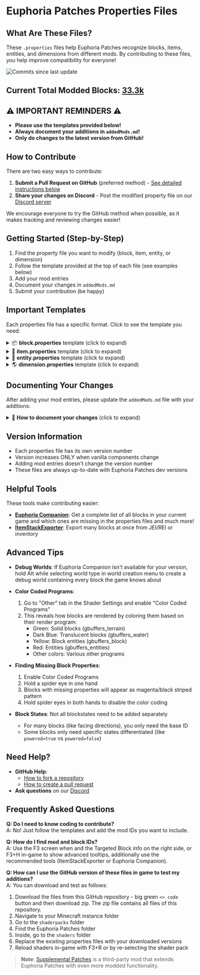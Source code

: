 # Euphoria Patches Properties Files

## What Are These Files?

These `.properties` files help Euphoria Patches recognize blocks, items, entities, and dimensions from different mods. By contributing to these files, you help improve compatibility for everyone!

<picture style="pointer-events: none;">
<img src="https://img.shields.io/github/commits-difference/EuphoriaPatches/propertiesFiles?base=release&head=main&style=for-the-badge&logo=github&logoColor=%23e661e8&label=Commits%20since%20last%20Euphoria%20Patches%20Update&labelColor=0d1117&color=magenta" alt="Commits since last update">
</picture>

## Current Total Modded Blocks: <ins>33.3k</ins>

## ⚠️ IMPORTANT REMINDERS ⚠️
- **Please use the templates provided below!**
- **Always document your additions in `addedMods.md`!**
- **Only do changes to the latest version from GitHub!**

## How to Contribute

There are two easy ways to contribute:

1. **Submit a Pull Request on GitHub** (preferred method) - [See detailed instructions below](#need-help)
2. **Share your changes on Discord** - Post the modified property file on our [Discord server](https://euphoriapatches.com/discord)

We encourage everyone to try the GitHub method when possible, as it makes tracking and reviewing changes easier!

## Getting Started (Step-by-Step)

1. Find the property file you want to modify (block, item, entity, or dimension)
2. Follow the template provided at the top of each file (see examples below)
3. Add your mod entries
4. Document your changes in `addedMods.md`
5. Submit your contribution (be happy)

## Important Templates

Each properties file has a specific format. Click to see the template you need:

<details><summary>📦 <strong>block.properties</strong> template (click to expand)</summary>
<p>

#### Template for Modded Blocks:
```properties
# Description of the block ID
block.XXXXX = vanillaId1 vanillaId2 vanillaId3 ... \
\
modName1:modId1 modName1:modId2 modName1:modId3 ... \
\
modName2:modId1 modName2:modId2 modName2:modId3 ... \
\
...
lastModInThisIDName:modId1 lastModInThisIDName:modId2 lastModInThisIDName:modId3

# Description of the Next block ID
block.YYYYY = ...
```

**Important Notes:**
- Group IDs by mods (each mod on its own line)
- Use a backslash `\` at the end of each line EXCEPT the last line of an entry
- Always add a blank line with just `\` between different mods
</p>
</details>

<details><summary>🧰 <strong>item.properties</strong> template (click to expand)</summary>
<p>

#### Template for Modded Items:
```properties
# Description of the item ID
item.XXXXX = vanillaId1 vanillaId2 vanillaId3 ... \
\
modName1:modId1 modName1:modId2 modName1:modId3 ... \
\
modName2:modId1 modName2:modId2 modName2:modId3 ... \
...
lastModInThisIDName:modId1 lastModInThisIDName:modId2 lastModInThisIDName:modId3

# Description of the Next item ID
item.YYYYY = ...
```

**Important Notes:**
- Group IDs by mods (each mod on its own line)
- Use a backslash `\` at the end of each line EXCEPT the last line of an entry
- Always add a blank line with just `\` between different mods
</p>
</details>

<details><summary>🐑 <strong>entity.properties</strong> template (click to expand)</summary>
<p>

#### Template for Modded Entities:
```properties
# Description of the Entity ID
entity.XXXXX = vanillaId1 vanillaId2 vanillaId3 ... \
\
modName1:modId1 modName1:modId2 modName1:modId3 ... \
\
modName2:modId1 modName2:modId2 modName2:modId3 ... \
...
lastModInThisIDName:modId1 lastModInThisIDName:modId2 lastModInThisIDName:modId3

# Description of the Next Entity ID
entity.YYYYY = ...
```

**Important Notes:**
- Group IDs by mods (each mod on its own line)
- Use a backslash `\` at the end of each line EXCEPT the last line of an entry
- Always add a blank line with just `\` between different mods
</p>
</details>

<details><summary>🌎 <strong>dimension.properties</strong> template (click to expand)</summary>
<p>

#### Template for Modded Dimensions:
```properties
dimension.world-1 = vanillaId1 vanillaId2 \
\
modName1:modId1 modName1:modId2 modName1:modId3 ... \
\
modName2:modId1 modName2:modId2 modName2:modId3 ...

dimension.world1 = ...
```

**Important Notes:**
- Group IDs by mods (each mod on its own line)
- Use a backslash `\` at the end of each line EXCEPT the last line of an entry
- Always add a blank line with just `\` between different mods
</p>
</details>

## Documenting Your Changes

After adding your mod entries, please update the `addedMods.md` file with your additions:

<details><summary>📝 <strong>How to document your changes</strong> (click to expand)</summary>
<p>

Add a new line like this to `addedMods.md`:

```markdown
| [ModName](https://link-to-mod) | Mod's Version | Status Definitions | # Optional comments about what's included
```

Example:
```markdown
| [Applied Energistics 2](https://modrinth.com/mod/ae2) | 15.0.8 | Fully Added | # All blocks and items added
```
</p>
</details>

## Version Information

- Each properties file has its own version number
- Version increases ONLY when vanilla components change
- Adding mod entries doesn't change the version number
- These files are always up-to-date with Euphoria Patches dev versions

## Helpful Tools

These tools make contributing easier:

- **[Euphoria Companion](https://modrinth.com/mod/euphoria-companion)**: Get a complete list of all blocks in your current game and which ones are missing in the properties files and much more!
- **[ItemStackExporter](https://modrinth.com/mod/itemstackexporter)**: Export many blocks at once from JEI/REI or inventory

## Advanced Tips

- **Debug Worlds**: If Euphoria Companion isn't available for your version, hold Alt while selecting world type in world creation menu to create a debug world containing every block the game knows about

- **Color Coded Programs**:
  1. Go to "Other" tab in the Shader Settings and enable "Color Coded Programs"
  2. This reveals how blocks are rendered by coloring them based on their render program:
     - Green: Solid blocks (gbuffers_terrain)
     - Dark Blue: Translucent blocks (gbuffers_water)
     - Yellow: Block entities (gbuffers_block)
     - Red: Entities (gbuffers_entities)
     - Other colors: Various other programs

- **Finding Missing Block Properties**:
  1. Enable Color Coded Programs
  2. Hold a spider eye in one hand
  3. Blocks with missing properties will appear as magenta/black striped pattern
  4. Hold spider eyes in both hands to disable the color coding

- **Block States**: Not all blockstates need to be added separately
  - For many blocks (like facing directions), you only need the base ID
  - Some blocks only need specific states differentiated (like `powered=true` vs `powered=false`)

## Need Help?

- **GitHub Help**: 
  - [How to fork a repository](https://www.git-tower.com/learn/git/faq/github-fork-repository)
  - [How to create a pull request](https://docs.github.com/en/pull-requests/collaborating-with-pull-requests/proposing-changes-to-your-work-with-pull-requests/creating-a-pull-request-from-a-fork)
- **Ask questions** on our [Discord](https://euphoriapatches.com/discord)

## Frequently Asked Questions

**Q: Do I need to know coding to contribute?**  
A: No! Just follow the templates and add the mod IDs you want to include.

**Q: How do I find mod and block IDs?**  
A: Use the F3 screen when and the Targeted Block info on the right side, or F3+H in-game to show advanced tooltips, additionally use the recommended tools (ItemStackExporter or Euphoria Companion).

**Q: How can I use the GitHub version of these files in game to test my additions?**  
A: You can download and test as follows:
1. Download the files from this GitHub repository - big green `<> code` button and then download zip. The zip file contains all files of this repository.
2. Navigate to your Minecraft instance folder
3. Go to the `shaderpacks` folder
4. Find the Euphoria Patches folder
5. Inside, go to the `shaders` folder
6. Replace the existing properties files with your downloaded versions
7. Reload shaders in-game with F3+R or by re-selecting the shader pack

> **Note**: [Supplemental Patches](https://modrinth.com/mod/supplemental-patches) is a third-party mod that extends Euphoria Patches with even more modded functionality.

